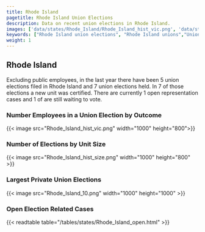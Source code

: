 ```yaml
---
title: Rhode Island
pagetitle: Rhode Island Union Elections
description: Data on recent union elections in Rhode Island.
images: ['data/states/Rhode_Island/Rhode_Island_hist_vic.png', 'data/states/Rhode_Island/Rhode_Island_hist_size.png', 'data/states/Rhode_Island/Rhode_Island_10.png']
keywords: ["Rhode Island union elections", "Rhode Island unions","Union elections"]
weight: 1
---
```

##  Rhode Island

Excluding public employees, in the last year there have been 5 union elections filed in Rhode Island and 7 union elections held. In 7 of those elections a new unit was certified. There are currently 1 open representation cases and 1 of are still waiting to vote.

### Number Employees in a Union Election by Outcome
{{< image src="Rhode_Island_hist_vic.png" width="1000" height="800">}}

### Number of Elections by Unit Size
{{< image src="Rhode_Island_hist_size.png" width="1000" height="800" >}}

### Largest Private Union Elections
{{< image src="Rhode_Island_10.png" width="1000" height="1000"  >}}

### Open Election Related Cases
{{< readtable table="/tables/states/Rhode_Island_open.html" >}}

